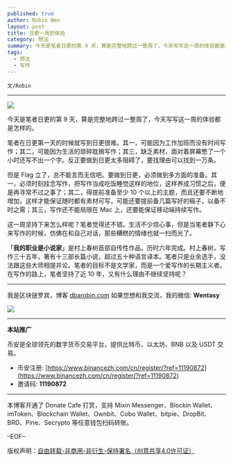 ```yaml
---
published: true
author: Robin Wen
layout: post
title: 日更一周的体验
category: 想法
summary: 今天是笔者日更的第 9 天，算是完整地跨过一整周了，今天写写这一周的体验都是怎样的。笔者在日更第一天的时候就写到日更很难。其一，可能因为工作加班而没有时间写作；其二，可能因为生活的琐碎耽搁写作；其三，缺乏素材，面对着屏幕憋了一个小时还写不出一个字。反正要做到日更太多阻碍了，要找理由可以找到一万条。村上春树，写作三十五年，著有十三部长篇小说，超过五十种语言译本。笔者只是业余选手，没法跟这些大师相提并论。笔者的目标不是文学家，而是一个爱写作的长期主义者。在写作的路上，笔者坚持了近 10 年，又有什么理由不继续坚持呢？
tags:
  - 想法
  - 写作
---
```


`文/Robin`

***

![](https://cdn.dbarobin.com/nzcf21q.png)

今天是笔者日更的第 9 天，算是完整地跨过一整周了，今天写写这一周的体验都是怎样的。

笔者在日更第一天的时候就写到日更很难。其一，可能因为工作加班而没有时间写作；其二，可能因为生活的琐碎耽搁写作；其三，缺乏素材，面对着屏幕憋了一个小时还写不出一个字。反正要做到日更太多阻碍了，要找理由可以找到一万条。

但是 Flag 立了，总不能言而无信吧。要做到日更，必须做到多方面的准备。其一，必须时刻挂念写作，把写作当成吃饭睡觉这样的地位，这样养成习惯之后，便是再寻常不过之事了；其二，得提前准备至少 10 个以上的主题，而且还要不断地增加，这样才能保证随时都有素材可写，可能还要提前备几篇写好的稿子，以备不时之需；其三，写作还不能局限在 Mac 上，还要能保证移动端持续写作。

这一周坚持下来怎么样呢？笔者觉得还不错。生活不少烦心事，但是当笔者静下心来写作的时候，仿佛在和自己对话，那些糟糕的情绪也就一扫而光了。

「**我的职业是小说家**」是村上春树首部自传性作品，历时六年完成。村上春树，写作三十五年，著有十三部长篇小说，超过五十种语言译本。笔者只是业余选手，没法跟这些大师相提并论。笔者的目标不是文学家，而是一个爱写作的长期主义者。在写作的路上，笔者坚持了近 10 年，又有什么理由不继续坚持呢？

***

我是区块链罗宾，博客 [dbarobin.com](https://dbarobin.com/)
如果您想和我交流，我的微信: **Wentasy**

![](https://cdn.dbarobin.com/v4yywe2.png)

***

**本站推广**

币安是全球领先的数字货币交易平台，提供比特币、以太坊、BNB 以及 USDT 交易。

* 币安注册: [https://www.binancezh.com/cn/register/?ref=11190872](https://www.binancezh.com/cn/register/?ref=11190872)
* 邀请码: **11190872**

***

本博客开通了 Donate Cafe 打赏，支持 Mixin Messenger、Blockin Wallet、imToken、Blockchain Wallet、Ownbit、Cobo Wallet、bitpie、DropBit、BRD、Pine、Secrypto 等任意钱包扫码转账。

<center>
    <div class="--donate-button"
         data-button-id="f8b9df0d-af9a-460d-8258-d3f435445075"
    ></div>
</center>

–EOF–

版权声明：[自由转载-非商用-非衍生-保持署名（创意共享4.0许可证）](http://creativecommons.org/licenses/by-nc-nd/4.0/deed.zh)